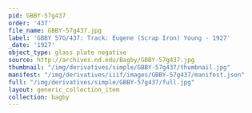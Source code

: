```yaml
---
pid: GBBY-57g437
order: '437'
file_name: GBBY-57g437.jpg
label: 'GBBY 57G/437: Track: Eugene (Scrap Iron) Young - 1927'
_date: '1927'
object_type: glass plate negative
source: http://archives.nd.edu/Bagby/GBBY-57g437.jpg
thumbnail: "/img/derivatives/simple/GBBY-57g437/thumbnail.jpg"
manifest: "/img/derivatives/iiif/images/GBBY-57g437/manifest.json"
full: "/img/derivatives/simple/GBBY-57g437/full.jpg"
layout: generic_collection_item
collection: bagby
---
```

